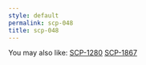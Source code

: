```yaml
---
style: default
permalink: scp-048
title: scp-048
---
```

You may also like:
[SCP-1280](http://scp-wiki.net/scp-1280)
[SCP-1867](http://scp-wiki.net/scp-1867)